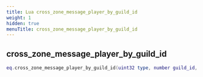 ```yaml
---
title: Lua cross_zone_message_player_by_guild_id
weight: 1
hidden: true
menuTitle: cross_zone_message_player_by_guild_id
---
```

## cross_zone_message_player_by_guild_id
```lua
eq.cross_zone_message_player_by_guild_id(uint32 type, number guild_id, const char *message) -- void
```